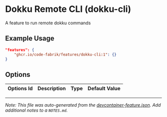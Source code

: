 
# Dokku Remote CLI (dokku-cli)

A feature to run remote dokku commands

## Example Usage

```json
"features": {
    "ghcr.io/code-fabrik/features/dokku-cli:1": {}
}
```

## Options

| Options Id | Description | Type | Default Value |
|-----|-----|-----|-----|




---

_Note: This file was auto-generated from the [devcontainer-feature.json](https://github.com/code-fabrik/features/blob/main/src/dokku-cli/devcontainer-feature.json).  Add additional notes to a `NOTES.md`._
